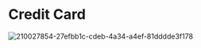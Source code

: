 # Credit Card

 
![210027854-27efbb1c-cdeb-4a34-a4ef-81dddde3f178](https://user-images.githubusercontent.com/115783349/214241127-9b1ee1f6-22e4-4284-97e0-5906b827a1a0.png)
